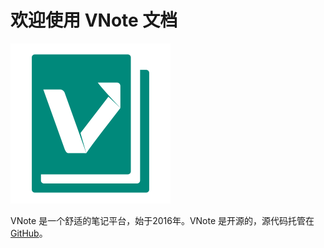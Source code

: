 # 欢迎使用 VNote 文档
![](vx_images/1568921200753.png)

VNote 是一个舒适的笔记平台，始于2016年。VNote 是开源的，源代码托管在 [GitHub](https://github.com/vnotex/vnote)。